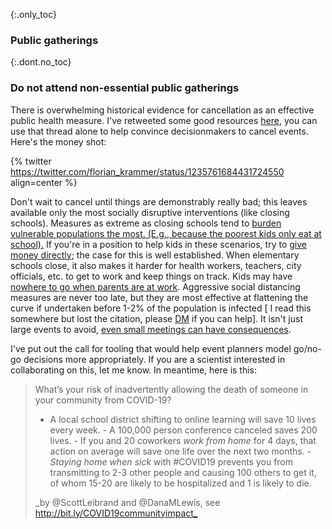 {:.only_toc}
### Public gatherings

{:.dont.no_toc}
### Do not attend non-essential public gatherings

There is overwhelming historical evidence for cancellation as an effective public health measure.
I've retweeted some good resources [here](https://twitter.com/joshmich/status/1235906489921007616),
you can use that thread alone to help convince decisionmakers to cancel events.  Here's the money
shot:

{% twitter https://twitter.com/florian_krammer/status/1235761684431724550 align=center %}

Don't wait to cancel until things are demonstrably really bad; this leaves available only the most
socially disruptive interventions (like closing schools). Measures as extreme as closing schools
tend to [burden vulnerable populations the most. (E.g., because the poorest kids only eat at
school).](https://twitter.com/AWhitTwit/status/1236010269605687296) If you're in a position to help
kids in these scenarios, try to [give money
directly](https://twitter.com/ClintSmithIII/status/1237004025331167233); the case for this is well
established. When elementary schools close, it also makes it harder for health workers, teachers,
city officials, etc. to get to work and keep things on track. Kids may have [nowhere to go when
parents are at work](https://twitter.com/AWhitTwit/status/1236010269605687296). Aggressive social
distancing measures are never too late, but they are most effective at flattening the curve if
undertaken before 1-2% of the population is infected \[ I read this somewhere but lost the citation,
please [DM](https://twitter.com/figgyjam) if you can help\]. It isn't just large events to avoid,
[even small meetings can have
consequences](https://www.bloomberg.com/news/articles/2020-03-06/biogen-employees-test-positive-for-covid-19-after-boston-meeting?utm_medium=social&utm_campaign=socialflow-organic&utm_source=twitter&cmpid=socialflow-twitter-business&utm_content=business).

I've put out the call for tooling that would help event planners model go/no-go decisions more
appropriately. If you are a scientist interested in collaborating on this, let me know. In meantime,
here is this:

> What’s your risk of inadvertently allowing the death of someone in your community from COVID-19?
>
> - A local school district shifting to online learning will save 10 lives every week.  - A 100,000
> person conference canceled saves 200 lives.  - If you and 20 coworkers _work from home_ for 4
> days, that action on average will save one life over the next two months.  - _Staying home when
> sick_ with #COVID19 prevents you from transmitting to 2-3 other people and causing 100 others to
> get it, of whom 15-20 are likely to be hospitalized and 1 is likely to die.
>
> _by @ScottLeibrand and @DanaMLewis, see <http://bit.ly/COVID19communityimpact_>
